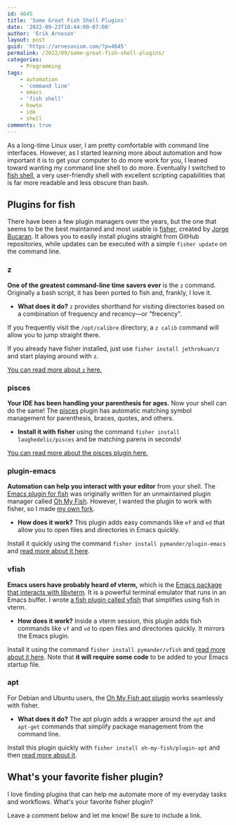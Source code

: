 ```yaml
---
id: 4645
title: 'Some Great Fish Shell Plugins'
date: '2022-09-23T10:44:00-07:00'
author: 'Erik Arneson'
layout: post
guid: 'https://arnesonium.com/?p=4645'
permalink: /2022/09/some-great-fish-shell-plugins/
categories:
    - Programming
tags:
    - automation
    - 'command line'
    - emacs
    - 'fish shell'
    - howto
    - ide
    - shell
comments: true    
---
```


<p> As a long-time Linux user, I am pretty comfortable with command line interfaces. However, as I started learning more about automation and how important it is to get your computer to do more work for you, I leaned toward wanting my command line shell to do more. Eventually I switched to <a href="https://fishshell.com/">fish shell</a>, a very user-friendly shell with excellent scripting capabilities that is far more readable and less obscure than bash. </p>
<!--more-->
<div id="outline-container-orgbd4e930" class="outline-2">
<h2 id="orgbd4e930">Plugins for fish</h2>
<div class="outline-text-2" id="text-orgbd4e930">
<p> There have been a few plugin managers over the years, but the one that seems to be the best maintained and most usable is <a href="https://github.com/jorgebucaran/fisher">fisher</a>, created by <a href="https://twitter.com/jorgebucaran">Jorge Bucaran</a>. It allows you to easily install plugins straight from GitHub repositories, while updates can be executed with a simple <code>fisher update</code> on the command line. </p>
</div>

<div id="outline-container-org0108c85" class="outline-3">
<h3 id="org0108c85">z</h3>
<div class="outline-text-3" id="text-org0108c85">
<p> <b>One of the greatest command-line time savers ever</b> is the <code>z</code> command. Originally a bash script, it has been ported to fish and, frankly, I love it. </p>

<ul class="org-ul">
<li><b>What does it do?</b> <code>z</code> provides shorthand for visiting directories based on a combination of frequency and recency&#x2014;or "frecency".</li>
</ul>

<p> If you frequently visit the <code>/opt/calibre</code> directory, a <code>z calib</code> command will allow you to jump straight there. </p>

<p> If you already have fisher installed, just use <code>fisher install jethrokuan/z</code> and start playing around with <code>z</code>. </p>

<p> <a href="https://github.com/jethrokuan/z">You can read more about <code>z</code> here.</a> </p>
</div>
</div>

<div id="outline-container-orga78b5fb" class="outline-3">
<h3 id="orga78b5fb">pisces</h3>
<div class="outline-text-3" id="text-orga78b5fb">
<p> <b>Your IDE has been handling your parenthesis for ages.</b> Now your shell can do the same! The <a href="https://github.com/laughedelic/pisces">pisces</a> plugin has automatic matching symbol management for parenthesis, braces, quotes, and others. </p>

<ul class="org-ul">
<li><b>Install it with fisher</b> using the command <code>fisher install laughedelic/pisces</code> and be matching parens in seconds!</li>
</ul>

<p> <a href="https://github.com/laughedelic/pisces">You can read more about the pisces plugin here.</a> </p>
</div>
</div>

<div id="outline-container-orgc02da30" class="outline-3">
<h3 id="orgc02da30">plugin-emacs</h3>
<div class="outline-text-3" id="text-orgc02da30">
<p> <b>Automation can help you interact with your editor</b> from your shell. The <a href="https://github.com/pymander/plugin-emacs">Emacs plugin for fish</a> was originally written for an unmaintained plugin manager called <a href="https://github.com/oh-my-fish/oh-my-fish">Oh My Fish</a>. However, I wanted the plugin to work with fisher, so I made <a href="https://github.com/pymander/plugin-emacs">my own fork</a>. </p>

<ul class="org-ul">
<li><b>How does it work?</b> This plugin adds easy commands like <code>ef</code> and <code>ed</code> that allow you to open files and directories in Emacs quickly.</li>
</ul>

<p> Install it quickly using the command <code>fisher install pymander/plugin-emacs</code> and <a href="https://github.com/pymander/plugin-emacs">read more about it here</a>. </p>
</div>
</div>

<div id="outline-container-orga8ddcd0" class="outline-3">
<h3 id="orga8ddcd0">vfish</h3>
<div class="outline-text-3" id="text-orga8ddcd0">
<p> <b>Emacs users have probably heard of vterm,</b> which is the <a href="https://github.com/akermu/emacs-libvterm">Emacs package that interacts with libvterm</a>. It is a powerful terminal emulator that runs in an Emacs buffer. I wrote <a href="https://github.com/pymander/vfish">a fish plugin called vfish</a> that simplifies using fish in vterm. </p>

<ul class="org-ul">
<li><b>How does it work?</b> Inside a vterm session, this plugin adds fish commands like <code>vf</code> and <code>vd</code> to open files and directories quickly. It mirrors the Emacs plugin.</li>
</ul>

<p> Install it using the command <code>fisher install pymander/vfish</code> and <a href="https://github.com/pymander/vfish">read more about it here</a>. Note that <b>it will require some code</b> to be added to your Emacs startup file.</p>
</div>
</div>

<div id="outline-container-orgf6c1785" class="outline-3">
<h3 id="orgf6c1785">apt</h3>
<div class="outline-text-3" id="text-orgf6c1785">
<p> For Debian and Ubuntu users, the <a href="https://github.com/oh-my-fish/plugin-apt">Oh My Fish apt plugin</a> works seamlessly with fisher. </p>

<ul class="org-ul">
<li><b>What does it do?</b> The apt plugin adds a wrapper around the <code>apt</code> and <code>apt-get</code> commands that simplify package management from the command line.</li>
</ul>

<p> Install this plugin quickly with <code>fisher install oh-my-fish/plugin-apt</code> and then <a href="https://github.com/oh-my-fish/plugin-apt">read more about it</a>. </p>
</div>
</div>
</div>

<div id="outline-container-orgef254fe" class="outline-2">
<h2 id="orgef254fe">What's your favorite fisher plugin?</h2>
<div class="outline-text-2" id="text-orgef254fe">
<p> I love finding plugins that can help me automate more of my everyday tasks and workflows. What's your favorite fisher plugin? </p>

<p> Leave a comment below and let me know! Be sure to include a link. </p>
</div>
</div>
